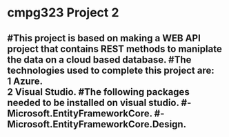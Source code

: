 # cmpg323 Project 2
#This project is based on making a WEB API project that contains REST methods to maniplate the data on a cloud based database.
#The technologies used to complete this project are:
<br />1 Azure.
<br />2 Visual Studio.
#The following packages needed to be installed on visual studio.
#-Microsoft.EntityFrameworkCore.
#-Microsoft.EntityFrameworkCore.Design.
-

